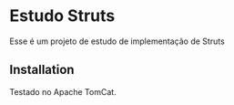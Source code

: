 # Estudo Struts

Esse é um projeto de estudo de implementação de Struts

## Installation

Testado no Apache TomCat.
